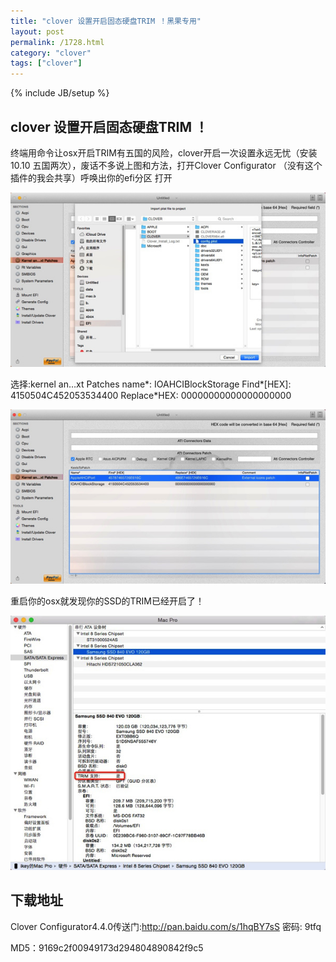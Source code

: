 ```yaml
---
title: "clover 设置开启固态硬盘TRIM ！黑果专用"
layout: post
permalink: /1728.html
category: "clover"
tags: ["clover"]
---
```

{% include JB/setup %}

## clover 设置开启固态硬盘TRIM ！

终端用命令让osx开启TRIM有五国的风险，clover开启一次设置永远无忧（安装10.10 五国两次），废话不多说上图和方法，打开Clover Configurator （没有这个插件的我会共享）呼唤出你的efi分区 打开

![](/wp-content/uploads/sinapicv2-backup/1728-ww4-large-005V4vEUjw1env6fu05xnj30go098wfv.jpg)

选择:kernel an…xt Patches
name*: IOAHCIBlockStorage
Find*[HEX]: 4150504C452053534400
Replace*HEX: 00000000000000000000

![](/wp-content/uploads/sinapicv2-backup/1728-ww3-large-005V4vEUjw1env6g0r90zj30go098myn.jpg)

重启你的osx就发现你的SSD的TRIM已经开启了！

![](/wp-content/uploads/sinapicv2-backup/1728-ww1-large-005V4vEUjw1env6gbhjd8j30go0dhq52.jpg)

## 下载地址

Clover Configurator4.4.0传送门:<http://pan.baidu.com/s/1hqBY7sS> 密码: 9tfq

MD5：9169c2f00949173d294804890842f9c5